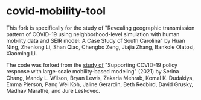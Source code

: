 # covid-mobility-tool

This fork is specifically for the study of "Revealing geographic transmission pattern of COVID-19 using neighborhood-level simulation with human mobility data and SEIR model: A Case Study of South Carolina" by Huan Ning, Zhenlong Li, Shan Qiao, Chengbo Zeng, Jiajia Zhang, Bankole Olatosi, Xiaoming Li.

The code was forked from the [study of](https://github.com/snap-stanford/covid-mobility-tool) "Supporting COVID-19 policy response with large-scale mobility-based modeling" (2021) by Serina Chang, Mandy L. Wilson, Bryan Lewis, Zakaria Mehrab, Komal K. Dudakiya, Emma Pierson, Pang Wei Koh, Jaline Gerardin, Beth Redbird, David Grusky, Madhav Marathe, and Jure Leskovec. 


 

